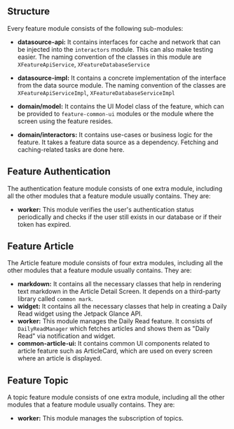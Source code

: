## Structure
Every feature module consists of the following sub-modules:

- **datasource-api:** It contains interfaces for cache and network that can be injected into the `interactors` module. This can also make testing easier. The naming convention of the classes in this module are `XFeatureApiService`, `XFeatureDatabaseService`

- **datasource-impl:** It contains a concrete implementation of the interface from the data source module. The naming convention of the classes are `XFeatureApiServiceImpl`, `XFeatureDatabaseServiceImpl`

- **domain/model:** It contains the UI Model class of the feature, which can be provided to `feature-common-ui` modules or the module where the screen using the feature resides.

- **domain/interactors:** It contains use-cases or business logic for the feature. It takes a feature data source as a dependency. Fetching and caching-related tasks are done here. 

## Feature Authentication
The authentication feature module consists of one extra module, including all the other modules that a feature module usually contains. They are:

- **worker:** This module verifies the user's authentication status periodically and checks if the user still exists in our database or if their token has expired.

## Feature Article
The Article feature module consists of four extra modules, including all the other modules that a feature module usually contains. They are:

- **markdown:** It contains all the necessary classes that help in rendering text markdown in the Article Detail Screen. It depends on a third-party library called `common mark`.
- **widget:** It contains all the necessary classes that help in creating a Daily Read widget using the Jetpack Glance API.
- **worker:** This module manages the Daily Read feature. It consists of `DailyReadManager` which fetches articles and shows them as "Daily Read" via notification and widget.
- **common-article-ui:** It contains common UI components related to article feature such as ArticleCard, which are used on every screen where an article is displayed.

## Feature Topic
A topic feature module consists of one extra module, including all the other modules that a feature module usually contains. They are:

- **worker:** This module manages the subscription of topics.
